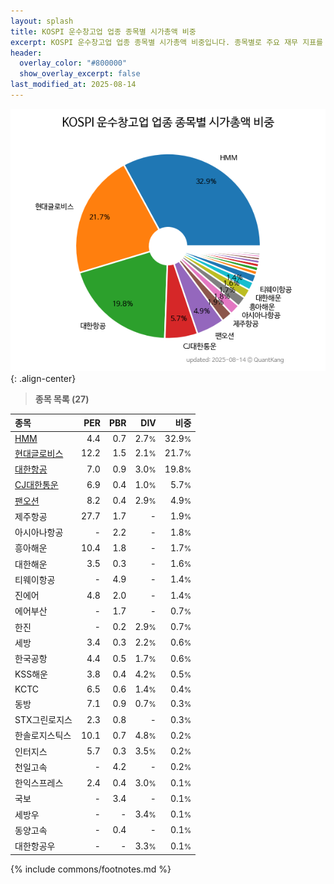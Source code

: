 ```yaml
---
layout: splash
title: KOSPI 운수창고업 업종 종목별 시가총액 비중
excerpt: KOSPI 운수창고업 업종 종목별 시가총액 비중입니다. 종목별로 주요 재무 지표를 함께 표시합니다.
header:
  overlay_color: "#800000"
  show_overlay_excerpt: false
last_modified_at: 2025-08-14
---
```



![KOSPI 운수창고업 업종 종목별 시가총액 비중](/stats/sector/images/kospi_업종_운수창고업_종목.png){: .align-center}


> **종목 목록 (27)**<a id="list"></a>

| **종목** | **PER** | **PBR** | **DIV** | **비중** |
| :------- | ------: | ------: | ------: | -------: |
| [HMM](/011200/) | 4.4 | 0.7 | 2.7<small>%</small> | 32.9<small>%</small> |
| [현대글로비스](/086280/) | 12.2 | 1.5 | 2.1<small>%</small> | 21.7<small>%</small> |
| [대한항공](/003490/) | 7.0 | 0.9 | 3.0<small>%</small> | 19.8<small>%</small> |
| [CJ대한통운](/000120/) | 6.9 | 0.4 | 1.0<small>%</small> | 5.7<small>%</small> |
| [팬오션](/028670/) | 8.2 | 0.4 | 2.9<small>%</small> | 4.9<small>%</small> |
| 제주항공 | 27.7 | 1.7 | - | 1.9<small>%</small> |
| 아시아나항공 | - | 2.2 | - | 1.8<small>%</small> |
| 흥아해운 | 10.4 | 1.8 | - | 1.7<small>%</small> |
| 대한해운 | 3.5 | 0.3 | - | 1.6<small>%</small> |
| 티웨이항공 | - | 4.9 | - | 1.4<small>%</small> |
| 진에어 | 4.8 | 2.0 | - | 1.4<small>%</small> |
| 에어부산 | - | 1.7 | - | 0.7<small>%</small> |
| 한진 | - | 0.2 | 2.9<small>%</small> | 0.7<small>%</small> |
| 세방 | 3.4 | 0.3 | 2.2<small>%</small> | 0.6<small>%</small> |
| 한국공항 | 4.4 | 0.5 | 1.7<small>%</small> | 0.6<small>%</small> |
| KSS해운 | 3.8 | 0.4 | 4.2<small>%</small> | 0.5<small>%</small> |
| KCTC | 6.5 | 0.6 | 1.4<small>%</small> | 0.4<small>%</small> |
| 동방 | 7.1 | 0.9 | 0.7<small>%</small> | 0.3<small>%</small> |
| STX그린로지스 | 2.3 | 0.8 | - | 0.3<small>%</small> |
| 한솔로지스틱스 | 10.1 | 0.7 | 4.8<small>%</small> | 0.2<small>%</small> |
| 인터지스 | 5.7 | 0.3 | 3.5<small>%</small> | 0.2<small>%</small> |
| 천일고속 | - | 4.2 | - | 0.2<small>%</small> |
| 한익스프레스 | 2.4 | 0.4 | 3.0<small>%</small> | 0.1<small>%</small> |
| 국보 | - | 3.4 | - | 0.1<small>%</small> |
| 세방우 | - | - | 3.4<small>%</small> | 0.1<small>%</small> |
| 동양고속 | - | 0.4 | - | 0.1<small>%</small> |
| 대한항공우 | - | - | 3.3<small>%</small> | 0.1<small>%</small> |

{% include commons/footnotes.md %}